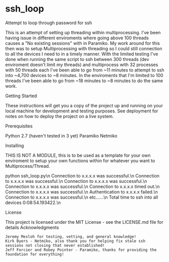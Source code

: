 # ssh_loop
Attempt to loop through password for ssh

This is an attempt of setting up threading within multiprocessing. I've been having issue in different enviroments where going 
above 100 threads causes a "No existing sessions" with in Paramiko. My work around for this then was to setup Multiprocessing
with threading so I could still connection to all the devices I need to in a timely manner. With the limited testing I've done
when running the same script to ssh between 300 threads (dev enviroment doesn't limit my threads) and multiprocess with 32 
processes with 50 threads each I've been able to go from ~11 minutes to attempt to ssh into ~4,700 devices to ~8 minutes. In the
enviroments that I'm limited to 100 threads I've been able to go from ~18 minutes to ~8 minutes to do the same work.

Getting Started

These instructions will get you a copy of the project up and running on your local machine for development and testing purposes. See deployment for notes on how to deploy the project on a live system.

Prerequisites

Python 2.7 (haven't tested in 3 yet)
Paramiko
Netmiko

Installing

THIS IS NOT A MODULE, this is to be used as a template for your own enviroment to setup your own functions within for whatever
you want to Multiprocess/Thread.

python ssh_loop.py\n
Connection to x.x.x.x was successful.\n
Connection to x.x.x.x was successful.\n
Connection to x.x.x.x was successful.\n
Connection to x.x.x.x was successful.\n
Connection to x.x.x.x timed out.\n
Connection to x.x.x.x was successful.\n
Authentication to x.x.x.x failed.\n
Connection to x.x.x.x was successful.\n
etc......\n
Total time to ssh into all devices 0:08:54.193422.\n

License

This project is licensed under the MIT License - see the LICENSE.md file for details
Acknowledgments

    Jeremy Mesloh for testing, vetting, and general knowledge!
    Kirk Byers - Netmiko, also thank you for helping fix stale ssh sessions not closing that never established!
    Jeff Forcier and Robey Pointer - Paramiko, thanks for providing the foundation for everything!
